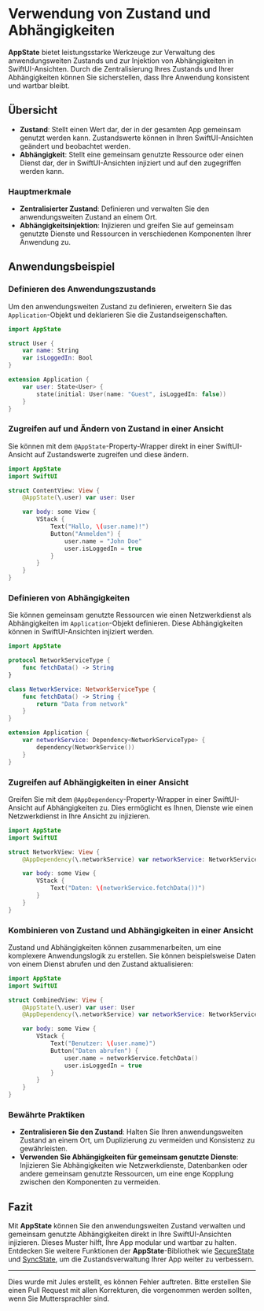 # Verwendung von Zustand und Abhängigkeiten

**AppState** bietet leistungsstarke Werkzeuge zur Verwaltung des anwendungsweiten Zustands und zur Injektion von Abhängigkeiten in SwiftUI-Ansichten. Durch die Zentralisierung Ihres Zustands und Ihrer Abhängigkeiten können Sie sicherstellen, dass Ihre Anwendung konsistent und wartbar bleibt.

## Übersicht

- **Zustand**: Stellt einen Wert dar, der in der gesamten App gemeinsam genutzt werden kann. Zustandswerte können in Ihren SwiftUI-Ansichten geändert und beobachtet werden.
- **Abhängigkeit**: Stellt eine gemeinsam genutzte Ressource oder einen Dienst dar, der in SwiftUI-Ansichten injiziert und auf den zugegriffen werden kann.

### Hauptmerkmale

- **Zentralisierter Zustand**: Definieren und verwalten Sie den anwendungsweiten Zustand an einem Ort.
- **Abhängigkeitsinjektion**: Injizieren und greifen Sie auf gemeinsam genutzte Dienste und Ressourcen in verschiedenen Komponenten Ihrer Anwendung zu.

## Anwendungsbeispiel

### Definieren des Anwendungszustands

Um den anwendungsweiten Zustand zu definieren, erweitern Sie das `Application`-Objekt und deklarieren Sie die Zustandseigenschaften.

```swift
import AppState

struct User {
    var name: String
    var isLoggedIn: Bool
}

extension Application {
    var user: State<User> {
        state(initial: User(name: "Guest", isLoggedIn: false))
    }
}
```

### Zugreifen auf und Ändern von Zustand in einer Ansicht

Sie können mit dem `@AppState`-Property-Wrapper direkt in einer SwiftUI-Ansicht auf Zustandswerte zugreifen und diese ändern.

```swift
import AppState
import SwiftUI

struct ContentView: View {
    @AppState(\.user) var user: User

    var body: some View {
        VStack {
            Text("Hallo, \(user.name)!")
            Button("Anmelden") {
                user.name = "John Doe"
                user.isLoggedIn = true
            }
        }
    }
}
```

### Definieren von Abhängigkeiten

Sie können gemeinsam genutzte Ressourcen wie einen Netzwerkdienst als Abhängigkeiten im `Application`-Objekt definieren. Diese Abhängigkeiten können in SwiftUI-Ansichten injiziert werden.

```swift
import AppState

protocol NetworkServiceType {
    func fetchData() -> String
}

class NetworkService: NetworkServiceType {
    func fetchData() -> String {
        return "Data from network"
    }
}

extension Application {
    var networkService: Dependency<NetworkServiceType> {
        dependency(NetworkService())
    }
}
```

### Zugreifen auf Abhängigkeiten in einer Ansicht

Greifen Sie mit dem `@AppDependency`-Property-Wrapper in einer SwiftUI-Ansicht auf Abhängigkeiten zu. Dies ermöglicht es Ihnen, Dienste wie einen Netzwerkdienst in Ihre Ansicht zu injizieren.

```swift
import AppState
import SwiftUI

struct NetworkView: View {
    @AppDependency(\.networkService) var networkService: NetworkServiceType

    var body: some View {
        VStack {
            Text("Daten: \(networkService.fetchData())")
        }
    }
}
```

### Kombinieren von Zustand und Abhängigkeiten in einer Ansicht

Zustand und Abhängigkeiten können zusammenarbeiten, um eine komplexere Anwendungslogik zu erstellen. Sie können beispielsweise Daten von einem Dienst abrufen und den Zustand aktualisieren:

```swift
import AppState
import SwiftUI

struct CombinedView: View {
    @AppState(\.user) var user: User
    @AppDependency(\.networkService) var networkService: NetworkServiceType

    var body: some View {
        VStack {
            Text("Benutzer: \(user.name)")
            Button("Daten abrufen") {
                user.name = networkService.fetchData()
                user.isLoggedIn = true
            }
        }
    }
}
```

### Bewährte Praktiken

- **Zentralisieren Sie den Zustand**: Halten Sie Ihren anwendungsweiten Zustand an einem Ort, um Duplizierung zu vermeiden und Konsistenz zu gewährleisten.
- **Verwenden Sie Abhängigkeiten für gemeinsam genutzte Dienste**: Injizieren Sie Abhängigkeiten wie Netzwerkdienste, Datenbanken oder andere gemeinsam genutzte Ressourcen, um eine enge Kopplung zwischen den Komponenten zu vermeiden.

## Fazit

Mit **AppState** können Sie den anwendungsweiten Zustand verwalten und gemeinsam genutzte Abhängigkeiten direkt in Ihre SwiftUI-Ansichten injizieren. Dieses Muster hilft, Ihre App modular und wartbar zu halten. Entdecken Sie weitere Funktionen der **AppState**-Bibliothek wie [SecureState](usage-securestate.md) und [SyncState](usage-syncstate.md), um die Zustandsverwaltung Ihrer App weiter zu verbessern.

---
Dies wurde mit Jules erstellt, es können Fehler auftreten. Bitte erstellen Sie einen Pull Request mit allen Korrekturen, die vorgenommen werden sollten, wenn Sie Muttersprachler sind.
